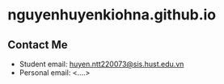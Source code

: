 # nguyenhuyenkiohna.github.io


## Contact Me

- Student email: <huyen.ntt220073@sis.hust.edu.vn>
- Personal email: <....>
